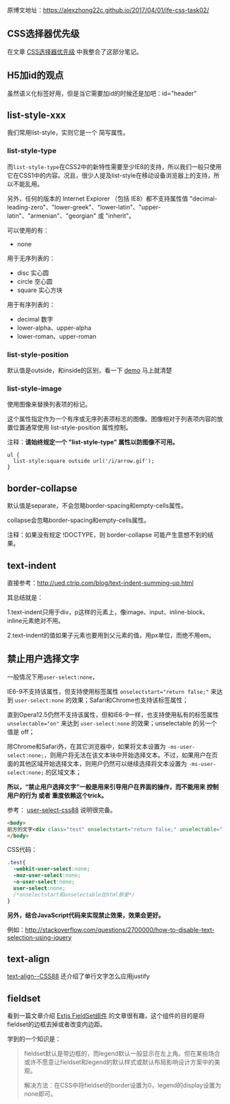 原博文地址：https://alexzhong22c.github.io/2017/04/01/ife-css-task02/

## CSS选择器优先级

在文章 [CSS选择器优先级](https://alexzhong22c.github.io/2017/03/31/css-selectors-specificity/) 中我整合了这部分笔记。

## H5加id的观点

虽然语义化标签好用，但是当它需要加id的时候还是加吧：id="header"

## list-style-xxx

我们常用list-style，实则它是一个 简写属性。

### list-style-type

而`list-style-type`在CSS2中的新特性需要至少IE8的支持，所以我们一般只使用它在CSS1中的内容。况且，很少人提及list-style在移动设备浏览器上的支持，所以不能乱用。

另外，任何的版本的 Internet Explorer （包括 IE8）都不支持属性值 "decimal-leading-zero"、"lower-greek"、"lower-latin"、"upper-latin"、"armenian"、"georgian" 或 "inherit"。

可以使用的有：

- none

用于无序列表的：

- disc 实心圆
- circle 空心圆
- square 实心方块

用于有序列表的：

- decimal 数字
- lower-alpha、upper-alpha
- lower-roman、upper-roman

### list-style-position

默认值是outside，和inside的区别，看一下 [demo](http://www.w3school.com.cn/tiy/t.asp?f=csse_list-style-position) 马上就清楚

### list-style-image

使用图像来替换列表项的标记。

这个属性指定作为一个有序或无序列表项标志的图像。图像相对于列表项内容的放置位置通常使用 list-style-position 属性控制。

注释：**请始终规定一个 "list-style-type" 属性以防图像不可用。**

```
ul {
  list-style:square outside url('/i/arrow.gif');
}
```

## border-collapse

默认值是separate，不会忽略border-spacing和empty-cells属性。

collapse会忽略border-spacing和empty-cells属性。

注释：如果没有规定 !DOCTYPE，则 border-collapse 可能产生意想不到的结果。

## text-indent

直接参考：http://ued.ctrip.com/blog/text-indent-summing-up.html

其总结就是：

1\.text-indent只用于div，p这样的元素上，像image、input、inline-block、inline元素绝对不用。

2\.text-indent的值如果子元素也要用到父元素的值，用px单位，而绝不用em。

## 禁止用户选择文字

一般情况下用`user-select:none`，

IE6-9不支持该属性，但支持使用标签属性 `onselectstart="return false;"` 来达到 `user-select:none` 的效果；Safari和Chrome也支持该标签属性；

直到Opera12.5仍然不支持该属性，但和IE6-9一样，也支持使用私有的标签属性 `unselectable="on"` 来达到 `user-select:none` 的效果；unselectable 的另一个值是 off；

除Chrome和Safari外，在其它浏览器中，如果将文本设置为 `-ms-user-select:none;`，则用户将无法在该文本块中开始选择文本。不过，如果用户在页面的其他区域开始选择文本，则用户仍然可以继续选择将文本设置为 `-ms-user-select:none;` 的区域文本；

**所以，“禁止用户选择文字”一般是用来引导用户在界面的操作，而不能用来 控制用户的行为 或者 重度依赖这个trick。**

参考： [user-select-css88](http://www.css88.com/book/css/properties/user-interface/user-select.htm) 说明很完备。

```html
<body>
前方的文字<div class="test" onselectstart="return false;" unselectable="on">选择我试试，你会发现怎么也选择不到我，哈哈哈哈</div>
</body>
```

CSS代码：

```css
.test{
  -webkit-user-select:none;
  -moz-user-select:none;
  -o-user-select:none;
  user-select:none;
  /*onselectstart和unselectable在html那里*/
}
```

**另外，结合JavaScript代码来实现禁止效果，效果会更好。**

例如：http://stackoverflow.com/questions/2700000/how-to-disable-text-selection-using-jquery

## text-align

[text-align--CSS88](http://www.css88.com/book/css/properties/text/text-align.htm) 还介绍了单行文字怎么应用justify

## fieldset

看到一篇文章介绍 [Extjs FieldSet组件](http://canfly2010.iteye.com/blog/678584) 的文章很有趣，这个组件的目的是将fieldset的边框去掉或者改变内边距。

学到的一个知识是：

> fieldset默认是带边框的，而legend默认一般显示在左上角。但在某些场合或许不愿意让fieldset和legend的默认样式或默认布局影响设计方案中的美观。
>
> 解决方法：在CSS中将fieldset的border设置为0，legend的display设置为none即可。

